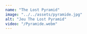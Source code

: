 ```yaml
---
name: "The Lost Pyramid"
image: "../../assets/pyramide.jpg"
alt: "Jeu The Lost Pyramid"
video: "/Pyramide.webm"
---
```

